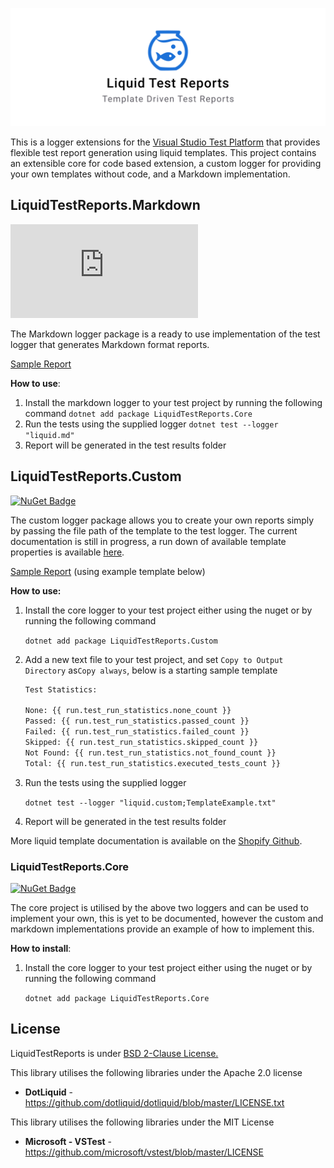 ![](assets/fish_logo.png)

This is a logger extensions for the [Visual Studio Test Platform](https://gtihub.com/microsoft/vstest) that provides flexible test report generation using liquid templates. This project contains an extensible core for code based extension, a custom logger for providing your own templates without code, and a Markdown implementation.


## LiquidTestReports.Markdown
[![NuGet Badge](https://buildstats.info/nuget/LiquidTestReports.Markdown?includePreReleases=true)](https://www.nuget.org/packages/LiquidTestReports.Markdown) 

The Markdown logger package is a ready to use  implementation of the test logger that generates Markdown format reports. 

[Sample Report](docs/samples/xUnit.md)

**How to use**:

1. Install the markdown logger to your test project by running the following command
   `dotnet add package LiquidTestReports.Core`
2. Run the tests using the supplied logger
   `dotnet test --logger "liquid.md"`
3. Report will be generated in the test results folder




## LiquidTestReports.Custom
[![NuGet Badge](https://buildstats.info/nuget/LiquidTestReports.Custom?includePreReleases=true)](https://www.nuget.org/packages/LiquidTestReports.Custom)

The custom logger package allows you to create your own reports simply by passing the file path of the template to the test logger. The current documentation is still in progress,  a run down of available template properties is available [here](docs/Properties.md). 

[Sample Report](docs/samples/xUnit.txt) (using example template below)

**How to use:**

1. Install the core logger to your test project either using the nuget or by running the following command
	
	`dotnet add package LiquidTestReports.Custom`

2. Add a new text file to your test project, and set `Copy to Output Directory` as`Copy always`, below is a starting sample template

   ```TemplateExample.txt
   Test Statistics:
   
   None: {{ run.test_run_statistics.none_count }}
   Passed: {{ run.test_run_statistics.passed_count }}
   Failed: {{ run.test_run_statistics.failed_count }}
   Skipped: {{ run.test_run_statistics.skipped_count }}
   Not Found: {{ run.test_run_statistics.not_found_count }}
   Total: {{ run.test_run_statistics.executed_tests_count }}
   ```

3. Run the tests using the supplied logger

   `dotnet test --logger "liquid.custom;TemplateExample.txt"`

4. Report will be generated in the test results folder


More liquid template documentation is available on the [Shopify Github](https://shopify.github.io/liquid/basics/introduction/).

### LiquidTestReports.Core
[![NuGet Badge](https://buildstats.info/nuget/LiquidTestReports.Core?includePreReleases=true)](https://www.nuget.org/packages/LiquidTestReports.Core)

The core project is utilised by the above two loggers and can be used to implement your own, this is yet to be documented, however the custom and markdown implementations provide an example of how to implement this.

**How to install**:

1. Install the core logger to your test project either using the nuget or by running the following command

   `dotnet add package LiquidTestReports.Core`



## License

LiquidTestReports is under [BSD 2-Clause License.](https://github.com/kurtmkurtm/LiquidTestReports/blob/master/LICENSE)

This library utilises the following libraries under the Apache 2.0 license

- **DotLiquid** - https://github.com/dotliquid/dotliquid/blob/master/LICENSE.txt

This library utilises the following libraries under the MIT License

- **Microsoft - VSTest** - https://github.com/microsoft/vstest/blob/master/LICENSE

